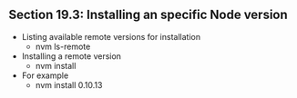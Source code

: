 ## Section 19.3: Installing an specific Node version

- Listing available remote versions for installation
  - nvm ls-remote
- Installing a remote version
  - nvm install <version>
- For example
  - nvm install 0.10.13